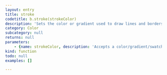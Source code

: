 ```yaml
---
layout: entry
title: stroke
codetitle: b.stroke(strokeColor)
description: 'Sets the color or gradient used to draw lines and borders around shapes.'
category: Color
subcategory: null
returns: null
parameters:
    - {name: strokeColor, description: 'Accepts a color/gradient/swatch as string name or variable. Or values: GRAY / R,G,B / C,M,Y,K.', optional: false, type: [Color, Gradient, Swatch, Numbers, String]}
kind: function
todo: null
examples: []

---
```


